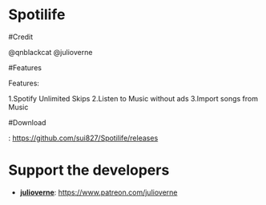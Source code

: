 # Spotilife

#Credit

@qnblackcat
@julioverne

#Features

Features:

1.Spotify Unlimited Skips
2.Listen to Music without ads
3.Import songs from Music

#Download

: https://github.com/sui827/Spotilife/releases

# Support the developers
- [**julioverne**](https://twitter.com/ijulioverne): https://www.patreon.com/julioverne
